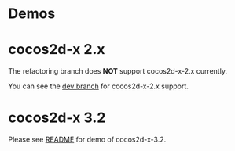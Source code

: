 Demos
======

# cocos2d-x 2.x 

The refactoring branch does **NOT** support cocos2d-x-2.x currently. 

You can see the [dev branch][1] for cocos2d-x-2.x support.

# cocos2d-x 3.2 

Please see [README][2] for demo of cocos2d-x-3.2.

[1]: https://github.com/DragonBones/DragonBonesCPP/tree/dev/demos/cocos2d-x-2.x
[2]: cocos2d-x-3.2/
